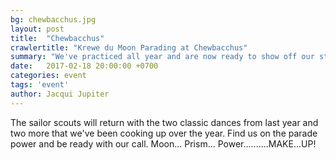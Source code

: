 ```yaml
---
bg: chewbacchus.jpg
layout: post
title:  "Chewbacchus"
crawlertitle: "Krewe du Moon Parading at Chewbacchus"
summary: "We've practiced all year and are now ready to show off our stuff."
date:   2017-02-18 20:00:00 +0700
categories: event
tags: 'event'
author: Jacqui Jupiter
---
```


The sailor scouts will return with the two classic dances from last year and two more that we've been cooking up over the year. Find us on the parade power and be ready with our call. Moon... Prism... Power..........MAKE...UP!